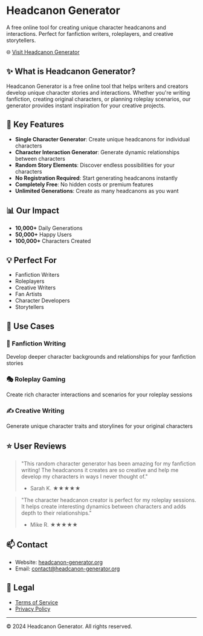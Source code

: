 # Headcanon Generator

A free online tool for creating unique character headcanons and interactions. Perfect for fanfiction writers, roleplayers, and creative storytellers.

🌐 [Visit Headcanon Generator](https://headcanon-generator.org)

## ✨ What is Headcanon Generator?

Headcanon Generator is a free online tool that helps writers and creators develop unique character stories and interactions. Whether you're writing fanfiction, creating original characters, or planning roleplay scenarios, our generator provides instant inspiration for your creative projects.

## 🎯 Key Features

- **Single Character Generator**: Create unique headcanons for individual characters
- **Character Interaction Generator**: Generate dynamic relationships between characters
- **Random Story Elements**: Discover endless possibilities for your characters
- **No Registration Required**: Start generating headcanons instantly
- **Completely Free**: No hidden costs or premium features
- **Unlimited Generations**: Create as many headcanons as you want

## 📊 Our Impact

- **10,000+** Daily Generations
- **50,000+** Happy Users
- **100,000+** Characters Created

## 💡 Perfect For

- Fanfiction Writers
- Roleplayers
- Creative Writers
- Fan Artists
- Character Developers
- Storytellers

## 🎨 Use Cases

### 📝 Fanfiction Writing
Develop deeper character backgrounds and relationships for your fanfiction stories

### 🎭 Roleplay Gaming
Create rich character interactions and scenarios for your roleplay sessions

### ✍️ Creative Writing
Generate unique character traits and storylines for your original characters

## ⭐ User Reviews

> "This random character generator has been amazing for my fanfiction writing! The headcanons it creates are so creative and help me develop my characters in ways I never thought of."
> - Sarah K. ★★★★★

> "The character headcanon creator is perfect for my roleplay sessions. It helps create interesting dynamics between characters and adds depth to their relationships."
> - Mike R. ★★★★★

## 📫 Contact

- Website: [headcanon-generator.org](https://headcanon-generator.org)
- Email: contact@headcanon-generator.org

## 📜 Legal

- [Terms of Service](https://headcanon-generator.org/terms)
- [Privacy Policy](https://headcanon-generator.org/privacy)

---

© 2024 Headcanon Generator. All rights reserved.
